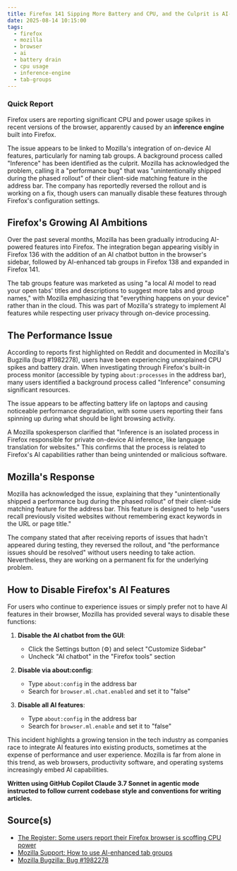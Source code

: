 ```yaml
---
title: Firefox 141 Sipping More Battery and CPU, and the Culprit is AI-Backed Features
date: 2025-08-14 10:15:00
tags:
  - firefox
  - mozilla
  - browser
  - ai
  - battery drain
  - cpu usage
  - inference-engine
  - tab-groups
---
```


### Quick Report

Firefox users are reporting significant CPU and power usage spikes in recent versions of the browser, apparently caused by an **inference engine** built into Firefox. <!-- more -->

The issue appears to be linked to Mozilla\'s integration of on-device AI features, particularly for naming tab groups. A background process called "Inference" has been identified as the culprit. Mozilla has acknowledged the problem, calling it a "performance bug" that was "unintentionally shipped during the phased rollout" of their client-side matching feature in the address bar. The company has reportedly reversed the rollout and is working on a fix, though users can manually disable these features through Firefox\'s configuration settings.

<!-- more -->

## Firefox\'s Growing AI Ambitions

Over the past several months, Mozilla has been gradually introducing AI-powered features into Firefox. The integration began appearing visibly in Firefox 136 with the addition of an AI chatbot button in the browser\'s sidebar, followed by AI-enhanced tab groups in Firefox 138 and expanded in Firefox 141.

The tab groups feature was marketed as using "a local AI model to read your open tabs' titles and descriptions to suggest more tabs and group names," with Mozilla emphasizing that "everything happens on your device" rather than in the cloud. This was part of Mozilla\'s strategy to implement AI features while respecting user privacy through on-device processing.

## The Performance Issue

According to reports first highlighted on Reddit and documented in Mozilla\'s Bugzilla (bug #1982278), users have been experiencing unexplained CPU spikes and battery drain. When investigating through Firefox\'s built-in process monitor (accessible by typing `about:processes` in the address bar), many users identified a background process called "Inference" consuming significant resources.

The issue appears to be affecting battery life on laptops and causing noticeable performance degradation, with some users reporting their fans spinning up during what should be light browsing activity.

A Mozilla spokesperson clarified that "Inference is an isolated process in Firefox responsible for private on-device AI inference, like language translation for websites." This confirms that the process is related to Firefox\'s AI capabilities rather than being unintended or malicious software.

## Mozilla\'s Response

Mozilla has acknowledged the issue, explaining that they "unintentionally shipped a performance bug during the phased rollout" of their client-side matching feature for the address bar. This feature is designed to help "users recall previously visited websites without remembering exact keywords in the URL or page title."

The company stated that after receiving reports of issues that hadn't appeared during testing, they reversed the rollout, and "the performance issues should be resolved" without users needing to take action. Nevertheless, they are working on a permanent fix for the underlying problem.

## How to Disable Firefox\'s AI Features

For users who continue to experience issues or simply prefer not to have AI features in their browser, Mozilla has provided several ways to disable these functions:

1. **Disable the AI chatbot from the GUI**:
   - Click the Settings button (⚙️) and select "Customize Sidebar"
   - Uncheck "AI chatbot" in the "Firefox tools" section

2. **Disable via about:config**:
   - Type `about:config` in the address bar
   - Search for `browser.ml.chat.enabled` and set it to "false"

3. **Disable all AI features**:
   - Type `about:config` in the address bar
   - Search for `browser.ml.enable` and set it to "false"


This incident highlights a growing tension in the tech industry as companies race to integrate AI features into existing products, sometimes at the expense of performance and user experience. Mozilla is far from alone in this trend, as web browsers, productivity software, and operating systems increasingly embed AI capabilities.

**Written using GitHub Copilot Claude 3.7 Sonnet in agentic mode instructed to follow current codebase style and conventions for writing articles.**

## Source(s)

- [The Register: Some users report their Firefox browser is scoffing CPU power][def]
- [Mozilla Support: How to use AI-enhanced tab groups][def2]
- [Mozilla Bugzilla: Bug #1982278][def3]

[def]: https://www.theregister.com/2025/08/13/firefox_ai_scoffing_power/
[def2]: https://support.mozilla.org/en-US/kb/how-use-ai-enhanced-tab-groups
[def3]: https://bugzilla.mozilla.org/show_bug.cgi?id=1982278
